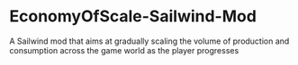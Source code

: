 # EconomyOfScale-Sailwind-Mod
A Sailwind mod that aims at gradually scaling the volume of production and consumption across the game world as the player progresses
